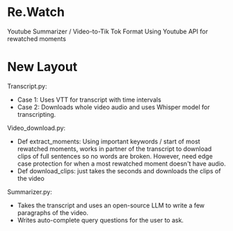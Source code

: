 # Re.Watch
Youtube Summarizer / Video-to-Tik Tok Format Using Youtube API for rewatched moments

# New Layout

Transcript.py: 
- Case 1: Uses VTT for transcript with time intervals
- Case 2: Downloads whole video audio and uses Whisper model for transcripting.

Video_download.py:
- Def extract_moments: Using important keywords / start of most rewatched moments, works in partner of the transcript to download clips of full sentences so no words are broken. However, need edge case protection for when a most rewatched moment doesn't have audio.
- Def download_clips: just takes the seconds and downloads the clips of the video

Summarizer.py:
- Takes the transcript and uses an open-source LLM to write a few paragraphs of the video.
- Writes auto-complete query questions for the user to ask.